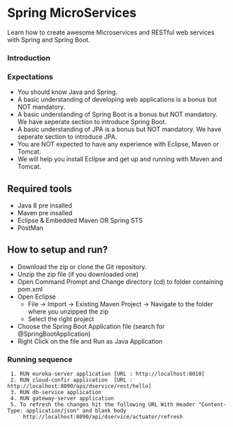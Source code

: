 # Spring MicroServices
 Learn how to create awesome Microservices and RESTful web services with Spring and Spring Boot.


### Introduction


### Expectations
- You should know Java and Spring. 
- A basic understanding of developing web applications is a bonus but NOT mandatory. 
- A basic understanding of Spring Boot is a bonus but NOT mandatory. We have seperate section to introduce Spring Boot.
- A basic understanding of JPA is a bonus but NOT mandatory. We have seperate section to introduce JPA.
- You are NOT expected to have any experience with Eclipse, Maven or Tomcat.
- We will help you install Eclipse and get up and running with Maven and Tomcat.

## Required tools
- Java 8 pre insalled
- Maven pre insalled
- Eclipse & Embedded Maven OR Spring STS
- PostMan


## How to setup and run?
- Download the zip or clone the Git repository.
- Unzip the zip file (if you downloaded one)
- Open Command Prompt and Change directory (cd) to folder containing pom.xml
- Open Eclipse 
   - File -> Import -> Existing Maven Project -> Navigate to the folder where you unzipped the zip
   - Select the right project
- Choose the Spring Boot Application file (search for @SpringBootApplication)
- Right Click on the file and Run as Java Application

### Running sequence
     1. RUN eureka-server application [URL : http://localhost:8010]
     2. RUN cloud-confir application  [URL : http://localhost:8090/api/dservice/rest/hello]
     3. RUN db-service application
     4. RUN gateway-server application
     5. To refresh the changes hit the following URL With Header "Content-Type: application/json" and blank body
         http://localhost:8090/api/dservice/actuator/refresh

